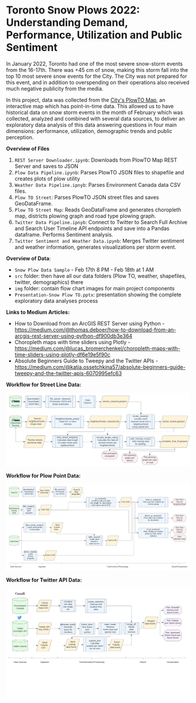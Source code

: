 # Toronto Snow Plows 2022: Understanding Demand, Performance, Utilization and Public Sentiment

In January 2022, Toronto had one of the most severe snow-storm events from the 16-17th. There was +45 cm of snow, making this storm fall into the top 10 most severe snow events for the City. The City was not prepared for this event, and in addition to overspending on their operations also received much negative publicity from the media.

In this project, data was collected from the [City's PlowTO Map](https://www.toronto.ca/services-payments/streets-parking-transportation/road-maintenance/winter-maintenance/plowto/), an interactive map which has point-in-time data. This allowed us to have historical data on snow storm events in the month of February which  was collected, analyzed and combined with several data sources, to deliver an exploratory data analysis of this data answering questions in four main dimensions: performance, utilization, demographic trends and public perception.

**Overview of Files**
1. ```REST Server Downloader.ipynb```: Downloads from PlowTO Map REST Server and saves to JSON
2. ```Plow Data Pipeline.ipynb```: Parses PlowTO JSON files to shapefile and creates plots of plow utility
3. ```Weather Data Pipeline.ipnyb```: Parses Environment Canada data CSV files.
4. ```Plow TO Street```: Parses PlowTO JSON street files and saves GeoDataFrame.
5. ```Plow TO Street Map```: Reads GeoDataFrame and generates choropleth map, districts plowing graph and road type plowing graph.
6. ```Twitter Data Pipeline.ipnyb```: Connect to Twitter to Search Full Archive and Search User Timeline API endpoints and save into a Pandas dataframe. Performs Sentiment analysis.
7. ```Twitter Sentiment and Weather Data.ipynb```: Merges Twitter sentiment and weather information, generates visualizations per storm event.


**Overview of Data**:
* ```Snow Plow Data Sample``` - Feb 17th 8 PM - Feb 18th at 1 AM 
* ```src``` folder: then have all our data folders (Plow TO, weather, shapefiles, twitter, demographics) there 
* ```img``` folder: contain flow chart images for main project components
* ```Presentation-Snow Plow TO.pptx```: presentation showing the complete exploratory data analyses process

**Links to Medium Articles:**
* How to Download from an ArcGIS REST Server using Python - https://medium.com/@thomas.deboer/how-to-download-from-an-arcgis-rest-server-using-python-df900db3e364
* Choropleth maps with time sliders using Plotly - https://medium.com/@lucas_bromerchenkel/choropleth-maps-with-time-sliders-using-plotly-df6e19e5f90c
* Absolute Beginners Guide to Tweepy and the Twitter APIs - https://medium.com/@katia.ossetchkina57/absolute-beginners-guide-tweepy-and-the-twitter-apis-6070995efc63


**Workflow for Street Line Data:** 

![Workflow Street Line Data](/img/street_plow_pipeline.png)

**Workflow for Plow Point Data:**

![Workflow Plow Point Data](/img/point_plow_pipeline.png)

**Workflow for Twitter API Data:** 

![alt text for screen readers](/img/twitter_processing_pipeline.png "Text to show on mouseover")


